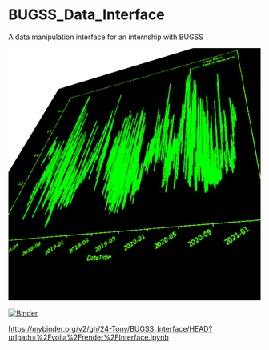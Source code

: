 # BUGSS_Data_Interface
 A data manipulation interface for an internship with BUGSS

![Interface Logo](logo.png)

[![Binder](https://mybinder.org/badge_logo.svg)](https://mybinder.org/v2/gh/24-Tony/BUGSS_Interface/HEAD?urlpath=%2Fvoila%2Frender%2FInterface.ipynb)

https://mybinder.org/v2/gh/24-Tony/BUGSS_Interface/HEAD?urlpath=%2Fvoila%2Frender%2FInterface.ipynb
